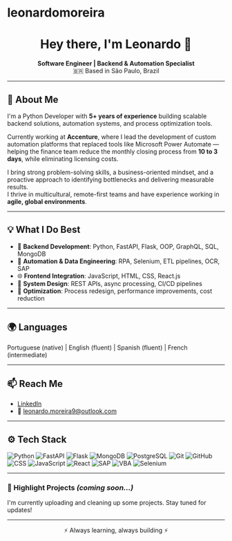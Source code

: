 # leonardomoreira

<h1 align="center">Hey there, I'm Leonardo 👋</h1>
<p align="center">
  <strong>Software Engineer | Backend & Automation Specialist</strong><br/>
  🇧🇷 Based in São Paulo, Brazil
</p>

---

## 💼 About Me

I'm a Python Developer with **5+ years of experience** building scalable backend solutions, automation systems, and process optimization tools.

Currently working at **Accenture**, where I lead the development of custom automation platforms that replaced tools like Microsoft Power Automate — helping the finance team reduce the monthly closing process from **10 to 3 days**, while eliminating licensing costs.

I bring strong problem-solving skills, a business-oriented mindset, and a proactive approach to identifying bottlenecks and delivering measurable results.  
I thrive in multicultural, remote-first teams and have experience working in **agile, global environments**.

---

## 💡 What I Do Best

- 🐍 **Backend Development**: Python, FastAPI, Flask, OOP, GraphQL, SQL, MongoDB  
- 🤖 **Automation & Data Engineering**: RPA, Selenium, ETL pipelines, OCR, SAP  
- 🌐 **Frontend Integration**: JavaScript, HTML, CSS, React.js  
- 🔗 **System Design**: REST APIs, async processing, CI/CD pipelines  
- 🧠 **Optimization**: Process redesign, performance improvements, cost reduction

---

## 🌍 Languages

Portuguese (native) | English (fluent) | Spanish (fluent) | French (intermediate)

---

## 📫 Reach Me

- [LinkedIn](https://www.linkedin.com/in/leonardo-moreira9)
- 📧 leonardo.moreira9@outlook.com

---

## ⚙️ Tech Stack

![Python](https://img.shields.io/badge/-Python-333?style=flat&logo=python)
![FastAPI](https://img.shields.io/badge/-FastAPI-333?style=flat&logo=fastapi)
![Flask](https://img.shields.io/badge/-Flask-333?style=flat&logo=flask)
![MongoDB](https://img.shields.io/badge/-MongoDB-333?style=flat&logo=mongodb)
![PostgreSQL](https://img.shields.io/badge/-PostgreSQL-333?style=flat&logo=postgresql)
![Git](https://img.shields.io/badge/-Git-333?style=flat&logo=git)
![GitHub](https://img.shields.io/badge/-GitHub-333?style=flat&logo=github)
![CSS](https://img.shields.io/badge/-CSS-333?style=flat&logo=css3)
![JavaScript](https://img.shields.io/badge/-JavaScript-333?style=flat&logo=javascript)
![React](https://img.shields.io/badge/-React-333?style=flat&logo=react)
![SAP](https://img.shields.io/badge/-SAP-333?style=flat&logo=sap)
![VBA](https://img.shields.io/badge/-VBA-333?style=flat&logo=microsoftexcel)
![Selenium](https://img.shields.io/badge/-Selenium-333?style=flat&logo=selenium)

---

### 📌 Highlight Projects *(coming soon...)*

I'm currently uploading and cleaning up some projects. Stay tuned for updates!

---

<p align="center">
  ⚡ Always learning, always building ⚡
</p>
